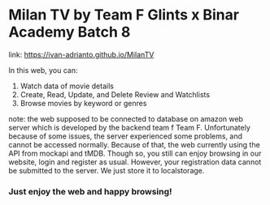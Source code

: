 # Milan TV by Team F Glints x Binar Academy Batch 8
link: https://ivan-adrianto.github.io/MilanTV

In this web, you can: 
1. Watch data of movie details
2. Create, Read, Update, and Delete Review and Watchlists
3. Browse movies by keyword or genres


note: the web supposed to be connected to database on amazon web server which is developed by the backend team f Team F. Unfortunately because of some issues, the server experienced some problems, and cannot be accessed normally. Because of that, the web currently using the API from mockapi and tMDB. Though so, you still can enjoy browsing in our website, login and register as usual. However, your registration data cannot be submitted to the server. We just store it to localstorage.

### Just enjoy the web and happy browsing!
